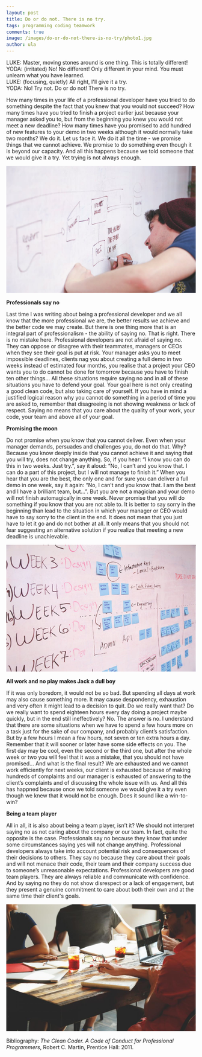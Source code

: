 ```yaml
---
layout: post
title: Do or do not. There is no try. 
tags: programming coding teamwork
comments: true
image: /images/do-or-do-not-there-is-no-try/photo1.jpg
author: ula
---
```


LUKE:  Master, moving stones around is one thing. This is totally different!  
YODA: (irritated) No! No different! Only different in your mind. You must unlearn what you have learned.   
LUKE: (focusing, quietly) All right, I'll give it a try.  
YODA: No! Try not. Do or do not! There is no try.

How many times in your life of a professional developer have you tried to do something despite the fact that you knew that you would not succeed? How many times have you tried to finish a project earlier just because your manager asked you to, but from the beginning you knew you would not meet a new deadline? How many times have you promised to add hundred of new features to your demo in two weeks although it would normally take two months? We do it. Let us face it. We do it all the time - we promise things that we cannot achieve. We promise to do something even though it is beyond our capacity. And all this happens because we told someone that we would give it a try. Yet trying is not always enough. 

![photo 1](/images/do-or-do-not-there-is-no-try/photo1.jpg) 

**Professionals say no**

Last time I was writing about being a professional developer and we all know that the more professional we are, the better results we achieve and the better code we may create. But there is one thing more that is an integral part of professionalism - the ability of saying no. That is right. There is no mistake here. Professional developers are not afraid of  saying no. They can oppose or disagree with their teammates, managers or CEOs when  they see their goal is put at risk. Your manager asks you to meet impossible deadlines, clients nag you about creating a full demo in two weeks instead of estimated four months, you realise that a project your CEO wants you to do cannot be done for tomorrow because you have to finish ten other things… All these situations require saying no and in all of these situations you have to defend your goal. Your goal here is not only creating a good clean code, but also taking care of yourself. If you have in mind a justified logical reason why you cannot do something in a period of time you are asked to, remember that disagreeing is not showing weakness or lack of respect. Saying no means that you care about the quality of your work, your code, your team and above all of your goal.

**Promising the moon** 

Do not promise when you know that you cannot deliver. Even when your manager demands, persuades and challenges you, do not do that. Why? Because you know deeply inside that you cannot achieve it and saying that you will try, does not change anything. So, if you hear: “I know you can do this in two weeks. Just try.”, say it aloud: “No, I can’t and you know that. I can do a part of this project, but I will not manage to finish it.” When you hear that you are the best, the only one and for sure you can deliver a full demo in one week, say it again: “No, I can’t and you know that. I am the best and I have a brilliant team, but…”. But you are not a magician and your demo will not finish automagically in one week. Never promise that you will do something if you know that you are not able to. It is better to say sorry in the beginning than lead to the situation in which your manager or CEO would have to say sorry to the client in the end. It does not mean that you just have to let it go and do not bother at all. It only means that you should not fear suggesting an alternative solution if you realize that meeting a new deadline is unachievable. 

![photo 2](/images/do-or-do-not-there-is-no-try/photo2.jpg) 

**All work and no play makes Jack a dull boy**

If it was only boredom, it would not be so bad. But spending all days at work may also cause something more. It may cause despondency, exhaustion and very often it might lead to a decision to quit. Do we really want that? Do we really want to spend eighteen hours every day doing a project maybe quickly, but in the end still ineffectively? No. The answer is no. I understand that there are some situations when we have to spend a few hours more on a task just for the sake of our company, and probably client’s satisfaction. But by a few hours I mean a few hours, not seven or ten extra hours a day. Remember that it will sooner or later have some side effects on you. The first day may be cool, even the second or the third one, but after the whole week or two you will feel that it was a mistake, that you should not have promised… And what is the final result? We are exhausted and we cannot work efficiently for next weeks, our client is exhausted because of making hundreds of complaints and our manager is exhausted of answering to the client’s complaints and of discussing the whole issue with us. And all this has happned because once we told someone we would give it a try even though we knew that it would not be enough. Does it sound like a win-to-win? 

**Being a team player**

All in all, it is also about being a team player, isn’t it? We should not interpret saying no as not caring about the company or our team. In fact, quite the opposite is the case. Professionals say no because they know that under some circumstances saying yes will not change anything. Professional developers always take into account potential risk and consequences of their decisions to others. They say no because they care about their goals and will not menace their code, their team and their company success due to someone’s unreasonable expectations. Professional developers are good team players. They are always reliable and communicate with confidence. And by saying no they do not show disrespect or a lack of engagement, but they present a genuine commitment to care about both their own and at the same time their client's goals. 

![photo 3](/images/do-or-do-not-there-is-no-try/photo3.jpg) 


Bibliography: *The Clean Coder. A Code of Conduct for Professional Programmers*, Robert C. Martin, Prentice Hall: 2011. 
